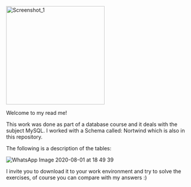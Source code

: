 <img width="266" alt="Screenshot_1" src="https://user-images.githubusercontent.com/57855070/89104915-72048a00-d425-11ea-8176-f6597d2f6457.png">

Welcome to my read me!

This work was done as part of a database course and it deals with the subject MySQL. 
I worked with a Schema called: Nortwind which is also in this repository.

The following is a description of the tables:

![WhatsApp Image 2020-08-01 at 18 49 39](https://user-images.githubusercontent.com/57855070/89105205-cdd01280-d427-11ea-9007-3e212f9b52c4.jpeg)

I invite you to download it to your work environment and try to solve the exercises, of course you can compare with my answers :)
